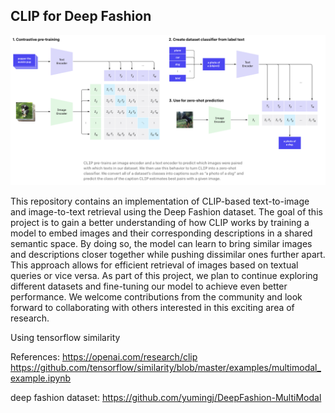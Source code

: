 ## CLIP for Deep Fashion

![CLIP](https://github.com/sujitnoronha/CLIP_deepfashion/blob/main/6302c57b350a3806bf43d074_60913c475e19fe97bcacd783_Screen202021-05-042015.21.19.png?raw=true)

This repository contains an implementation of CLIP-based text-to-image and image-to-text retrieval using the Deep Fashion dataset. The goal of this project is to gain a better understanding of how CLIP works by training a model to embed images and their corresponding descriptions in a shared semantic space. By doing so, the model can learn to bring similar images and descriptions closer together while pushing dissimilar ones further apart. This approach allows for efficient retrieval of images based on textual queries or vice versa. As part of this project, we plan to continue exploring different datasets and fine-tuning our model to achieve even better performance. We welcome contributions from the community and look forward to collaborating with others interested in this exciting area of research.

Using tensorflow similarity 

References:
https://openai.com/research/clip
https://github.com/tensorflow/similarity/blob/master/examples/multimodal_example.ipynb



deep fashion dataset: https://github.com/yumingj/DeepFashion-MultiModal

